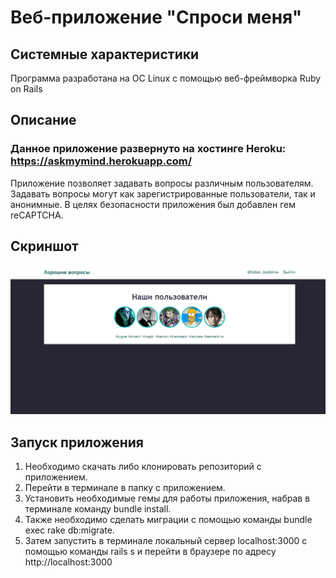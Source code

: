 # Веб-приложение "Спроси меня"

## Системные характеристики
Программа разработана на ОС Linux с помощью веб-фреймворка Ruby on Rails

## Описание

### Данное приложение развернуто на хостинге Heroku: https://askmymind.herokuapp.com/

Приложение позволяет задавать вопросы различным пользователям. Задавать вопросы могут как зарегистрированные
пользователи, так и анонимные. В целях безопасности приложения был добавлен гем reCAPTCHA.

## Скриншот
![](https://github.com/LanaBanana89/askme/blob/master/app/assets/images/screenshot_app.png)

## Запуск приложения
1. Необходимо скачать либо клонировать репозиторий с приложением.
2. Перейти в терминале в папку с приложением.
2. Установить необходимые гемы для работы приложения, набрав в терминале команду bundle install.
3. Также необходимо сделать миграции с помощью команды bundle exec rake db:migrate.
3. Затем запустить в терминале локальный сервер localhost:3000 с помощью команды rails s 
и перейти в браузере по адресу http://localhost:3000
